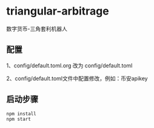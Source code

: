 # triangular-arbitrage
数字货币-三角套利机器人

## 配置
1、config/default.toml.org 改为 config/default.toml

2、config/default.toml文件中配置修改，例如：币安apikey

## 启动步骤

```js
npm install
npm start
```
